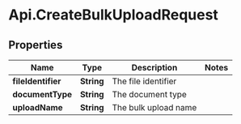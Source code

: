 # Api.CreateBulkUploadRequest

## Properties

Name | Type | Description | Notes
------------ | ------------- | ------------- | -------------
**fileIdentifier** | **String** | The file identifier | 
**documentType** | **String** | The document type | 
**uploadName** | **String** | The bulk upload name | 


